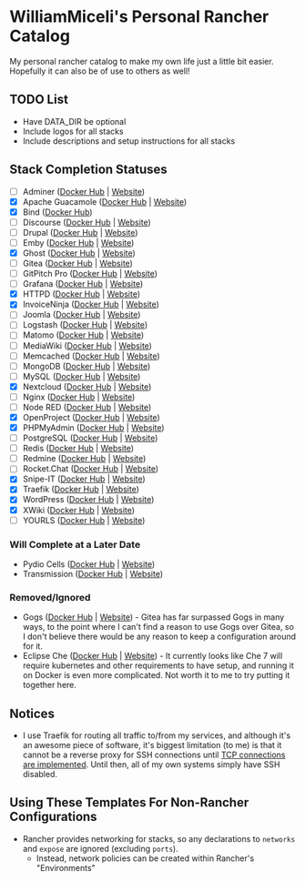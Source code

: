# WilliamMiceli's Personal Rancher Catalog

My personal rancher catalog to make my own life just a little bit easier.
Hopefully it can also be of use to others as well!

## TODO List

* Have DATA_DIR be optional
* Include logos for all stacks
* Include descriptions and setup instructions for all stacks

## Stack Completion Statuses

- [ ] Adminer ([Docker Hub](https://hub.docker.com/_/adminer) | [Website](https://www.adminer.org/en/))
- [x] Apache Guacamole ([Docker Hub](https://hub.docker.com/r/guacamole/guacamole) | [Website](https://guacamole.apache.org/))
- [x] Bind ([Docker Hub](https://hub.docker.com/r/sameersbn/bind))
- [ ] Discourse ([Docker Hub](https://hub.docker.com/_/discourse) | [Website](https://www.discourse.org/))
- [ ] Drupal ([Docker Hub](https://hub.docker.com/_/drupal) | [Website](https://www.drupal.org/))
- [ ] Emby ([Docker Hub](https://hub.docker.com/r/emby/embyserver) | [Website](https://emby.media/))
- [x] Ghost ([Docker Hub](https://hub.docker.com/_/ghost) | [Website](https://ghost.org/))
- [ ] Gitea ([Docker Hub](https://hub.docker.com/r/gitea/gitea) | [Website](https://gitea.io/en-us/))
- [ ] GitPitch Pro ([Docker Hub](https://hub.docker.com/_/gitpitch-pro) | [Website](https://gitpitch.com/))
- [ ] Grafana ([Docker Hub](https://hub.docker.com/r/grafana/grafana) | [Website](https://grafana.com/))
- [x] HTTPD ([Docker Hub](https://hub.docker.com/_/httpd) | [Website](http://httpd.apache.org/))
- [x] InvoiceNinja ([Docker Hub](https://hub.docker.com/r/invoiceninja/invoiceninja) | [Website](https://www.invoiceninja.org/))
- [ ] Joomla ([Docker Hub](https://hub.docker.com/_/joomla) | [Website](https://www.joomla.org/))
- [ ] Logstash ([Docker Hub](https://hub.docker.com/_/logstash) | [Website](https://www.elastic.co/products/logstash))
- [ ] Matomo ([Docker Hub](https://hub.docker.com/_/matomo) | [Website](https://matomo.org/))
- [ ] MediaWiki ([Docker Hub](https://hub.docker.com/_/mediawiki) | [Website](https://www.mediawiki.org/))
- [ ] Memcached ([Docker Hub](https://hub.docker.com/_/memcached) | [Website](https://www.memcached.org/))
- [ ] MongoDB ([Docker Hub](https://hub.docker.com/_/mongo) | [Website](https://www.mongodb.com/))
- [ ] MySQL ([Docker Hub](https://hub.docker.com/_/mysql) | [Website](https://www.mysql.com/))
- [x] Nextcloud ([Docker Hub](https://hub.docker.com/_/nextcloud) | [Website](https://nextcloud.com/))
- [ ] Nginx ([Docker Hub](https://hub.docker.com/_/nginx) | [Website](https://www.nginx.com/))
- [ ] Node RED ([Docker Hub](https://hub.docker.com/r/nodered/node-red-docker) | [Website](https://nodered.org/))
- [x] OpenProject ([Docker Hub](https://hub.docker.com/r/openproject/community) | [Website](https://www.openproject.org/))
- [x] PHPMyAdmin ([Docker Hub](https://hub.docker.com/r/phpmyadmin/phpmyadmin) | [Website](https://www.phpmyadmin.net/))
- [ ] PostgreSQL ([Docker Hub](https://hub.docker.com/_/postgres) | [Website](https://www.postgresql.org/))
- [ ] Redis ([Docker Hub](https://hub.docker.com/_/redis) | [Website](https://redis.io/))
- [ ] Redmine ([Docker Hub](https://hub.docker.com/_/redmine) | [Website](http://www.redmine.org/))
- [ ] Rocket.Chat ([Docker Hub](https://hub.docker.com/r/rocketchat/rocket.chat) | [Website](https://rocket.chat/))
- [x] Snipe-IT ([Docker Hub](https://hub.docker.com/r/snipe/snipe-it) | [Website](https://snipeitapp.com/))
- [x] Traefik ([Docker Hub](https://hub.docker.com/_/traefik) | [Website](https://traefik.io/))
- [x] WordPress ([Docker Hub](https://hub.docker.com/_/wordpress) | [Website](https://wordpress.com/))
- [x] XWiki ([Docker Hub](https://hub.docker.com/_/xwiki) | [Website](https://www.xwiki.org/))
- [ ] YOURLS ([Docker Hub](https://hub.docker.com/_/yourls) | [Website](http://yourls.org/))

### Will Complete at a Later Date

- Pydio Cells ([Docker Hub](https://hub.docker.com/r/pydio/cells/) | [Website](https://pydio.com/en/))
- Transmission ([Docker Hub](https://hub.docker.com/r/linuxserver/transmission) | [Website](https://transmissionbt.com/))

### Removed/Ignored

- Gogs ([Docker Hub](https://hub.docker.com/r/gogs/gogs) | [Website](https://gogs.io/)) - Gitea has far surpassed Gogs in many ways, to the point where I can't find a reason to use Gogs over Gitea, so I don't believe there would be any reason to keep a configuration around for it.
- Eclipse Che ([Docker Hub](https://hub.docker.com/_/eclipse-che) | [Website](https://www.eclipse.org/che/)) - It currently looks like Che 7 will require kubernetes and other requirements to have setup, and running it on Docker is even more complicated. Not worth it to me to try putting it together here.

## Notices

* I use Traefik for routing all traffic to/from my services, and although it's an awesome piece of software, it's biggest limitation (to me) is that it cannot be a reverse proxy for SSH connections until [TCP connections are implemented](https://github.com/containous/traefik/issues/10). Until then, all of my own systems simply have SSH disabled.

## Using These Templates For Non-Rancher Configurations

* Rancher provides networking for stacks, so any declarations to `networks` and `expose` are ignored (excluding `ports`).
  * Instead, network policies can be created within Rancher's "Environments"